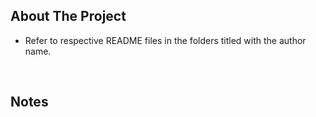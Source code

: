 ## About The Project

- Refer to respective README files in the folders titled with the author name.

&nbsp;

## Notes
